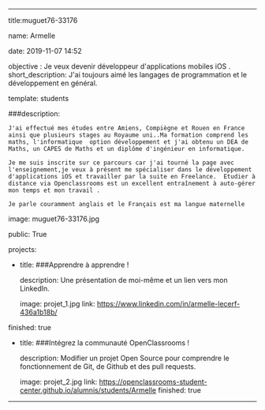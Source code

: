 ---

title:muguet76-33176

name: Armelle

date: 2019-11-07 14:52

objective : Je veux devenir développeur d'applications mobiles iOS .
short_description: J'ai toujours aimé les langages de programmation et le développement en général.

template: students

###description:

    J'ai effectué mes études entre Amiens, Compiègne et Rouen en France ainsi que plusieurs stages au Royaume uni..Ma formation comprend les maths, l'informatique  option développement et j'ai obtenu un DEA de Maths, un CAPES de Maths et un diplôme d'ingénieur en informatique.
    
    Je me suis inscrite sur ce parcours car j'ai tourné la page avec l'enseignement,je veux à présent me spécialiser dans le développement d'applications iOS et travailler par la suite en Freelance.  Etudier à distance via Openclassrooms est un excellent entraînement à auto-gérer mon temps et mon travail .
    
    Je parle couramment anglais et le Français est ma langue maternelle 
    
image: muguet76-33176.jpg

public: True

projects:

  - title: ###Apprendre à apprendre !
 
    description: Une présentation de moi-même et un lien vers mon LinkedIn.
    
    image: projet_1.jpg
    link: https://www.linkedin.com/in/armelle-lecerf-436a1b18b/
    
   finished: true
  - title: ###Intégrez la communauté OpenClassrooms !
   
    description: Modifier un projet Open Source pour comprendre le fonctionnement de Git, de Github et des pull requests. 
    
    image: projet_2.jpg
    link: https://openclassrooms-student-center.github.io/alumnis/students/Armelle
    finished: true
  ---